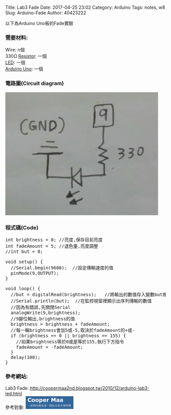 Title: Lab3 Fade
Date: 2017-04-25 23:02
Category: Arduino
Tags: notes, w8
Slug: Arduino-Fade
Author: 40423222

以下為Arduino Uno板的Fade實驗

<!-- PELICAN_END_SUMMARY -->

### 需要材料:
Wire: n個<br/>
330Ω <a href="https://40423222.github.io/2017springcd_hw/blog/Arduino-Resistance.html">Resistor</a>: 一個<br/>
<a href="https://40423222.github.io/2017springcd_hw/blog/Arduino-LED.html">LED</a>: 一個<br/>
<a href="http://coopermaa2nd.blogspot.tw/2011/05/arduino.html">Arduino Uno</a>: 一個

### 電路圖(Circuit diagram)

<img src="./../data/Arduino/Fade/Circuit diagram.png" width="480" />

### 程式碼(Code)

<pre class="brush: python">
int brightness = 0; //亮度,保存目前亮度
int fadeAmount = 5; //退色量,亮度調整
//int but = 0;

void setup() {
  //Serial.begin(9600);  //設定傳輸速度的值
  pinMode(9,OUTPUT);
}

void loop() {
  //but = digitalRead(brightness);   //將輸出的數值存入變數but裡,因為
  //Serial.println(but);  //在監控視窗裡顯示出序列傳輸的數值
  //因為有錯誤,先關閉Serial
  analogWrite(9,brightness);
  //9腳位輸出,brightness的值
  brightness = brightness + fadeAmount;
  //每一輪brightness會加5或-5,取決於fadeAmount的+或-
  if (brightness == 0 || brightness == 155) {
    //如果brightness等於0或是等於155,執行下方指令
    fadeAmount = -fadeAmount;
  }
  delay(100);
}
</pre>



### 參考網站:
 Lab3 Fade:
<a href="http://coopermaa2nd.blogspot.tw/2010/12/arduino-lab3-led.html">http://coopermaa2nd.blogspot.tw/2010/12/arduino-lab3-led.html</a><br/>
參考對象:
<img src="./../data/Arduino/Cooper Maa.png" width="150" />